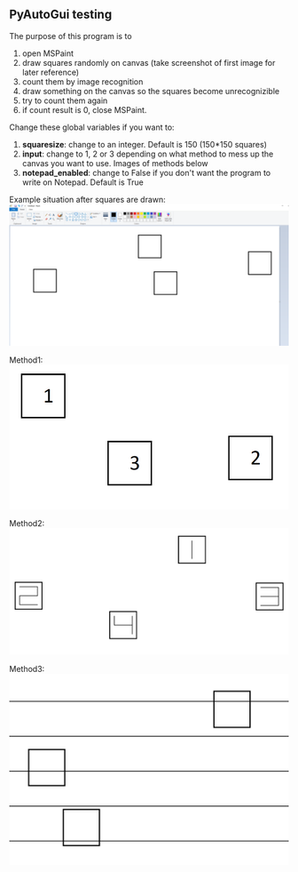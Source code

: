 ## PyAutoGui testing

The purpose of this program is to 
1. open MSPaint 
2. draw squares randomly on canvas (take screenshot of first image for later reference)
3. count them by image recognition 
4. draw something on the canvas so the squares become unrecognizible 
5. try to count them again 
6. if count result is 0, close MSPaint. 

Change these global variables if you want to:

1. **squaresize**: change to an integer. Default is 150 (150*150 squares)
2. **input**: change to 1, 2 or 3 depending on what method to mess up the canvas you want to use. Images of methods below
3. **notepad_enabled**: change to False if you don't want the program to write on Notepad. Default is True

Example situation after squares are drawn: ![squaresdrawn](exampleimages/squaresdrawn.png) 

Method1: ![method1](exampleimages/method1example.png) 

Method2: ![method2](exampleimages/method2example.png) 

Method3: ![method3](exampleimages/method3example.png)
